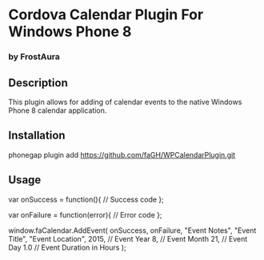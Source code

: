 # Cordova Calendar Plugin For Windows Phone 8
### by FrostAura

## Description
This plugin allows for adding of calendar events to the native Windows Phone 8 calendar application.

## Installation
phonegap plugin add https://github.com/faGH/WPCalendarPlugin.git

## Usage
var onSuccess = function(){
	// Success code
};

var onFailure = function(error){
	// Error code
};

window.faCalendar.AddEvent(
	onSuccess, 
	onFailure, 
	"Event Notes",
	"Event Title",
	"Event Location",
	2015, // Event Year
	8, // Event Month
	21, // Event Day
	1.0 // Event Duration in Hours
	);
